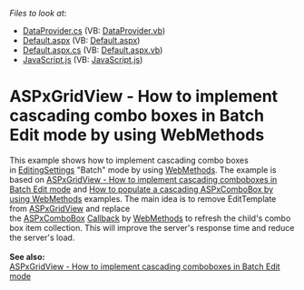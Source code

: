 <!-- default file list -->
*Files to look at*:

* [DataProvider.cs](./CS/App_Code/DataProvider.cs) (VB: [DataProvider.vb](./VB/App_Code/DataProvider.vb))
* [Default.aspx](./CS/Default.aspx) (VB: [Default.aspx](./VB/Default.aspx))
* [Default.aspx.cs](./CS/Default.aspx.cs) (VB: [Default.aspx.vb](./VB/Default.aspx.vb))
* [JavaScript.js](./CS/JavaScript.js) (VB: [JavaScript.js](./VB/JavaScript.js))
<!-- default file list end -->
# ASPxGridView - How to implement cascading combo boxes in Batch Edit mode by using WebMethods


<p>This example shows how to implement cascading combo boxes in <a href="https://documentation.devexpress.com/#AspNet/DevExpressWebASPxGridViewEditingSettings_Modetopic">EditingSettings</a> "Batch" mode by using <a href="https://msdn.microsoft.com/en-us/library/byxd99hx(v=vs.90).aspx">WebMethods</a>. The example is based on <a href="https://www.devexpress.com/Support/Center/p/T124512">ASPxGridView - How to implement cascading comboboxes in Batch Edit mode</a> and <a href="https://www.devexpress.com/Support/Center/p/T356687">How to populate a cascading ASPxComboBox by using WebMethods</a> examples. The main idea is to remove EditTemplate from <a href="https://documentation.devexpress.com/#AspNet/clsDevExpressWebASPxGridViewtopic">ASPxGridView</a> and replace the <a href="https://documentation.devexpress.com/#AspNet/clsDevExpressWebASPxComboBoxtopic">ASPxComboBox</a> <a href="https://documentation.devexpress.com/#AspNet/DevExpressWebASPxAutoCompleteBoxBase_Callbacktopic">Callback</a> by <a href="https://msdn.microsoft.com/en-us/library/byxd99hx(v=vs.90).aspx">WebMethods</a> to refresh the child's combo box item collection. This will improve the server's response time and reduce the server's load.<br><br><strong>See also: <br></strong><a href="https://www.devexpress.com/Support/Center/p/T124512">ASPxGridView - How to implement cascading comboboxes in Batch Edit mode</a><strong><br></strong></p>

<br/>


